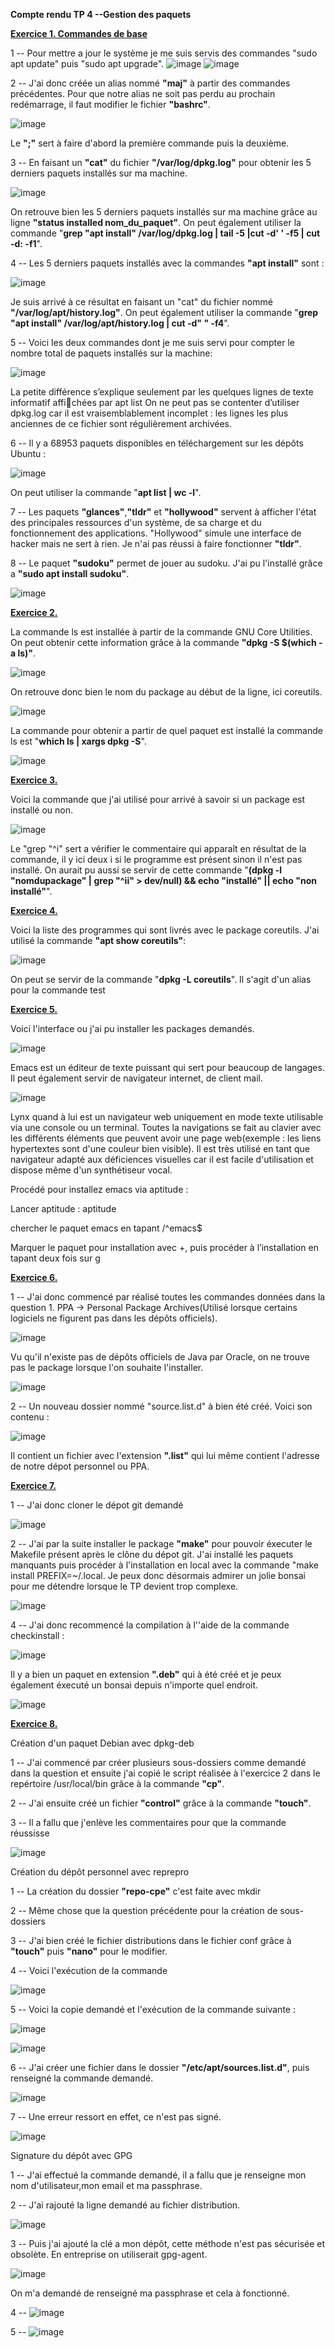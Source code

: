 **Compte rendu TP 4 --Gestion des paquets**

**<ins>Exercice 1. Commandes de base</ins>**

1 -- Pour mettre a jour le système je me suis servis des commandes "sudo apt update" puis "sudo apt upgrade".
![image](https://user-images.githubusercontent.com/104362418/192204814-3eb2a78d-8b09-4fff-8891-76c723410413.png)
![image](https://user-images.githubusercontent.com/104362418/192205618-30d0941c-f5d8-4ee7-ab51-c73038a0e845.png)

2 -- J'ai donc créée un alias nommé **"maj"** à partir des commandes précédentes. Pour que notre alias ne soit pas perdu au prochain redémarrage, il faut modifier le fichier **"bashrc"**.

![image](https://user-images.githubusercontent.com/104362418/192207272-4a793944-8389-4f5c-a234-9e510bc81cc5.png)

Le **";"** sert à faire d'abord la première commande puis la deuxième.

3 -- En faisant un **"cat"** du fichier **"/var/log/dpkg.log"** pour obtenir les 5 derniers paquets installés sur ma machine.

![image](https://user-images.githubusercontent.com/104362418/192208194-0c6ebe9b-0d53-41fb-9d2f-e6f2ed4bac9b.png)

On retrouve bien les 5 derniers paquets installés sur ma machine grâce au ligne **"status installed nom_du_paquet"**.
On peut également utiliser la commande "**grep "apt install" /var/log/dpkg.log | tail -5 |cut -d' ' -f5 | cut -d: -f1**".

4 -- Les 5 derniers paquets installés avec la commandes **"apt install"** sont : 

![image](https://user-images.githubusercontent.com/104362418/192210064-f0905357-0a99-4fba-a02b-1249edbd7777.png)

Je suis arrivé à ce résultat en faisant un "cat" du fichier nommé **"/var/log/apt/history.log"**.
On peut également utiliser la commande "**grep "apt install" /var/log/apt/history.log | cut -d" " -f4**".

5 -- Voici les deux commandes dont je me suis servi pour compter le nombre total de paquets installés sur la machine:

![image](https://user-images.githubusercontent.com/104362418/192212088-c7a09872-2f6a-4bbc-a8a5-18a2a79fc58a.png)

La petite différence s’explique seulement par les quelques lignes de texte informatif affichées par apt list
On ne peut pas se contenter d’utiliser dpkg.log car il est vraisemblablement incomplet :
les lignes les plus anciennes de ce fichier sont régulièrement archivées.

6 -- Il y a 68953 paquets disponibles en téléchargement sur les dépôts Ubuntu :

![image](https://user-images.githubusercontent.com/104362418/192219065-1c421b56-5e94-4996-a25d-c55f15440c3b.png)

On peut utiliser la commande "**apt list | wc -l**".

7 -- Les paquets **"glances"**,**"tldr"** et **"hollywood"** servent à afficher l'état des principales ressources d'un système, de sa charge et du fonctionnement des applications. "Hollywood" simule une interface de hacker mais ne sert à rien. Je n'ai pas réussi à faire fonctionner **"tldr"**.

8 -- Le paquet **"sudoku"** permet de jouer au sudoku. J'ai pu l'installé grâce a **"sudo apt install sudoku"**.

![image](https://user-images.githubusercontent.com/104362418/192221478-48546e9d-69ed-4a8c-8837-43de406dcf63.png)

**<ins>Exercice 2.</ins>**

La commande ls est installée à partir de la commande GNU Core Utilities. On peut obtenir cette information grâce à la commande **"dpkg -S $(which -a ls)"**.

![image](https://user-images.githubusercontent.com/104362418/192242675-be5090ca-61e8-4569-918b-616b49f56871.png)

On retrouve donc bien le nom du package au début de la ligne, ici coreutils.

![image](https://user-images.githubusercontent.com/104362418/192245919-d1ad43d8-b4a3-4827-877c-d8482f6cbba2.png)

La commande pour obtenir a partir de quel paquet est installé la commande ls est "**which ls | xargs dpkg -S**".

![image](https://user-images.githubusercontent.com/104362418/192243696-ee2ec8bc-adf0-40ab-86ee-c3a609b0a643.png)

**<ins>Exercice 3.</ins>**

Voici la commande que j'ai utilisé pour arrivé à savoir si un package est installé ou non.

![image](https://user-images.githubusercontent.com/104362418/192952729-1f92fd08-78dc-4e47-b1e2-7a73dad057a6.png)

Le "grep "^i" sert a vérifier le commentaire qui apparaît en résultat de la commande, il y ici deux i si le programme est présent sinon il n'est pas installé.
On aurait pu aussi se servir de cette commande "**(dpkg -l "nomdupackage" | grep "^ii" > dev/null) && echo "installé" || echo "non installé"**".

**<ins>Exercice 4.</ins>**

Voici la liste des programmes qui sont livrés avec le package coreutils. 
J'ai utilisé la commande **"apt show coreutils"**:

![image](https://user-images.githubusercontent.com/104362418/192953482-850fa3d9-4d6b-441b-bc79-f18bf76663f9.png)

On peut se servir de la commande "**dpkg -L coreutils**".
Il s'agit d'un alias pour la commande test

**<ins>Exercice 5.</ins>**

Voici l'interface ou j'ai pu installer les packages demandés.

![image](https://user-images.githubusercontent.com/104362418/192954637-d2c7218b-301e-4b76-bf28-b5e3da3c8079.png)

Emacs est un éditeur de texte puissant qui sert pour beaucoup de langages. Il peut également servir de navigateur internet, de client mail.

![image](https://user-images.githubusercontent.com/104362418/192722341-d64689f7-9dff-4f5b-a02a-8aa7f9119642.png)

Lynx quand à lui est un navigateur web uniquement en mode texte utilisable via une console ou un terminal. Toutes la navigations se fait au clavier avec les différents éléments que peuvent avoir une page web(exemple : les liens hypertextes sont d'une couleur bien visible). Il est très utilisé en tant que navigateur adapté aux déficiences visuelles car il est facile d'utilisation et dispose même d'un synthétiseur vocal.

Procédé pour installez emacs via aptitude :

Lancer aptitude : aptitude

chercher le paquet emacs en tapant /^emacs$

Marquer le paquet pour installation avec +, puis procéder à l’installation en tapant deux fois
sur g

**<ins>Exercice 6.</ins>**

1 -- J'ai donc commencé par réalisé toutes les commandes données dans la question 1. PPA -> Personal Package Archives(Utilisé lorsque certains logiciels ne figurent pas dans les dépôts officiels).

![image](https://user-images.githubusercontent.com/104362418/192724431-91b84d9c-c48e-4a8e-bfa2-05e7a1d65e23.png)

Vu qu'il n'existe pas de dépôts officiels de Java par Oracle, on ne trouve pas le package lorsque l'on souhaite l'installer.

![image](https://user-images.githubusercontent.com/104362418/192724751-b88d1086-af19-4732-aebe-d6c6d900a302.png)

2 -- Un nouveau dossier nommé "source.list.d" à bien été créé. 
     Voici son contenu : 

![image](https://user-images.githubusercontent.com/104362418/192725332-58f274d8-ce8d-4258-a525-cb5431080d37.png)

Il contient un fichier avec l'extension **".list"** qui lui même contient l'adresse de notre dépot personnel ou PPA.

**<ins>Exercice 7.</ins>**

1 -- J'ai donc cloner le dépot git demandé

![image](https://user-images.githubusercontent.com/104362418/192726110-1e062991-033c-4567-9296-6a38d790e4f5.png)

2 -- J'ai par la suite installer le package **"make"** pour pouvoir éxecuter le Makefile présent après le clône du dépot git. J'ai installé les paquets manquants puis procéder à l'installation en local avec la commande "make install PREFIX=~/.local. Je peux donc désormais admirer un jolie bonsai pour me détendre lorsque le TP devient trop complexe.

![image](https://user-images.githubusercontent.com/104362418/192730316-4ade22e5-f6a7-4d9e-b896-63aa382c7c67.png)

4 -- J'ai donc recommencé la compilation à l''aide de la commande checkinstall :

![image](https://user-images.githubusercontent.com/104362418/192732530-1e4db842-6612-4f15-9d71-94ee08f67605.png)

Il y a bien un paquet en extension **".deb"** qui à été créé et je peux également éxecuté un bonsai depuis n'importe quel endroit.

![image](https://user-images.githubusercontent.com/104362418/192732947-4de278d4-9d3e-4965-92f6-ece636a1cf89.png)

**<ins>Exercice 8.</ins>**

Création d'un paquet Debian avec dpkg-deb

1 -- J'ai commencé par créer plusieurs sous-dossiers comme demandé dans la question et ensuite j'ai copié le script réalisée à l'exercice 2 dans le repértoire /usr/local/bin grâce à la commande **"cp"**.

2 -- J'ai ensuite créé un fichier **"control"** grâce à la commande **"touch"**.

3 -- Il a fallu que j'enlève les commentaires pour que la commande réussisse

![image](https://user-images.githubusercontent.com/104362418/192963904-a2772dff-d192-4bbf-9995-952ca0e03482.png)

Création du dépôt personnel avec reprepro

1 -- La création du dossier **"repo-cpe"** c'est faite avec mkdir

2 -- Même chose que la question précédente pour la création de sous-dossiers

3 -- J'ai bien créé le fichier distributions dans le fichier conf grâce à **"touch"** puis **"nano"** pour le modifier.

4 -- Voici l'exécution de la commande

![image](https://user-images.githubusercontent.com/104362418/192966707-c8333ecb-09ac-42fc-ac74-d184b9ff813a.png)

5 -- Voici la copie demandé et l'exécution de la commande suivante :

![image](https://user-images.githubusercontent.com/104362418/192982208-3850aa1c-be83-46a9-b404-f6b7a25fe689.png)

![image](https://user-images.githubusercontent.com/104362418/192982277-f0915c7a-178b-4fa6-9857-bc6d2f99cc8f.png)

6 -- J'ai créer une fichier dans le dossier **"/etc/apt/sources.list.d"**, puis renseigné la commande demandé.

![image](https://user-images.githubusercontent.com/104362418/192983285-8bfa2273-3203-4906-838d-ecd6c3e4515e.png)

7 -- Une erreur ressort en effet, ce n'est pas signé.

![image](https://user-images.githubusercontent.com/104362418/192983949-9aa3b6d1-1716-4f05-88e4-5a38637f0f3f.png)

Signature du dépôt avec GPG

1 -- J'ai effectué la commande demandé, il a fallu que je renseigne mon nom d'utilisateur,mon email et ma passphrase.

2 -- J'ai rajouté la ligne demandé au fichier distribution. 

![image](https://user-images.githubusercontent.com/104362418/192986110-55d3325f-3004-4bea-964f-19d4e371c71a.png)

3 -- Puis j'ai ajouté la clé a mon dépôt, cette méthode n'est pas sécurisée et obsolète. En entreprise on utiliserait gpg-agent.

![image](https://user-images.githubusercontent.com/104362418/192986561-e8cb679f-cc08-4ac4-ab5f-100ee7931d35.png)

On m'a demandé de renseigné ma passphrase et cela à fonctionné.

4 -- 
![image](https://user-images.githubusercontent.com/104362418/192987810-30de862f-275f-4688-b1b8-a63a4fa02060.png)

5 -- 
![image](https://user-images.githubusercontent.com/104362418/192988032-717c5a11-212e-4531-bece-eac5038d997c.png)



